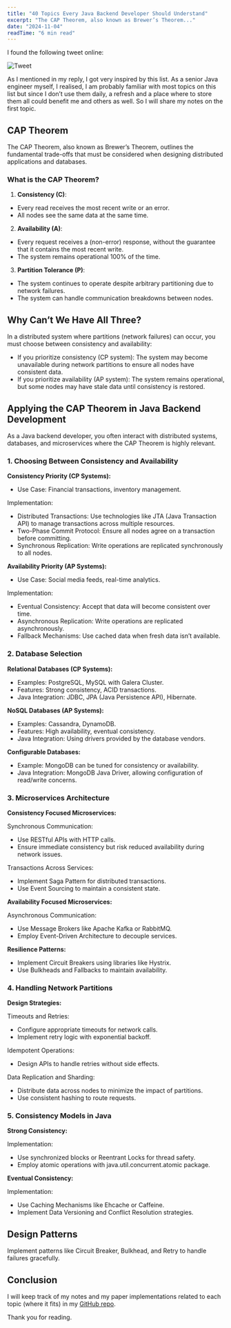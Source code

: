 ```yaml
---
title: "40 Topics Every Java Backend Developer Should Understand"
excerpt: "The CAP Theorem, also known as Brewer’s Theorem..."
date: "2024-11-04"
readTime: "6 min read"
---
```


I found the following tweet online:

<img src="/images/x_post_java_40.jpeg" alt="Tweet" />

As I mentioned in my reply, I got very inspired by this list. As a senior Java engineer myself, I realised, I am probably familiar with most topics on this list but since I don’t use them daily, a refresh and a place where to store them all could benefit me and others as well. So I will share my notes on the first topic.

## CAP Theorem

The CAP Theorem, also known as Brewer’s Theorem, outlines the fundamental trade-offs that must be considered when designing distributed applications and databases.

### What is the CAP Theorem?

1. **Consistency (C)**:

- Every read receives the most recent write or an error.
- All nodes see the same data at the same time.

2. **Availability (A)**:

- Every request receives a (non-error) response, without the guarantee that it contains the most recent write.
- The system remains operational 100% of the time.

3. **Partition Tolerance (P)**:

- The system continues to operate despite arbitrary partitioning due to network failures.
- The system can handle communication breakdowns between nodes.

## Why Can’t We Have All Three?

In a distributed system where partitions (network failures) can occur, you must choose between consistency and availability:

- If you prioritize consistency (CP system): The system may become unavailable during network partitions to ensure all nodes have consistent data.
- If you prioritize availability (AP system): The system remains operational, but some nodes may have stale data until consistency is restored.

## Applying the CAP Theorem in Java Backend Development

As a Java backend developer, you often interact with distributed systems, databases, and microservices where the CAP Theorem is highly relevant.

### 1. Choosing Between Consistency and Availability

**Consistency Priority (CP Systems):**

- Use Case: Financial transactions, inventory management.

Implementation:

- Distributed Transactions: Use technologies like JTA (Java Transaction API) to manage transactions across multiple resources.
- Two-Phase Commit Protocol: Ensure all nodes agree on a transaction before committing.
- Synchronous Replication: Write operations are replicated synchronously to all nodes.

**Availability Priority (AP Systems):**

- Use Case: Social media feeds, real-time analytics.

Implementation:

- Eventual Consistency: Accept that data will become consistent over time.
- Asynchronous Replication: Write operations are replicated asynchronously.
- Fallback Mechanisms: Use cached data when fresh data isn’t available.

### 2. Database Selection

**Relational Databases (CP Systems):**

- Examples: PostgreSQL, MySQL with Galera Cluster.
- Features: Strong consistency, ACID transactions.
- Java Integration: JDBC, JPA (Java Persistence API), Hibernate.

**NoSQL Databases (AP Systems):**

- Examples: Cassandra, DynamoDB.
- Features: High availability, eventual consistency.
- Java Integration: Using drivers provided by the database vendors.

**Configurable Databases:**

- Example: MongoDB can be tuned for consistency or availability.
- Java Integration: MongoDB Java Driver, allowing configuration of read/write concerns.

### 3. Microservices Architecture

**Consistency Focused Microservices:**

Synchronous Communication:

- Use RESTful APIs with HTTP calls.
- Ensure immediate consistency but risk reduced availability during network issues.

Transactions Across Services:

  - Implement Saga Pattern for distributed transactions.
  - Use Event Sourcing to maintain a consistent state.

**Availability Focused Microservices:**

Asynchronous Communication:

- Use Message Brokers like Apache Kafka or RabbitMQ.
- Employ Event-Driven Architecture to decouple services.

**Resilience Patterns:**

- Implement Circuit Breakers using libraries like Hystrix.
- Use Bulkheads and Fallbacks to maintain availability.

### 4. Handling Network Partitions

**Design Strategies:**

Timeouts and Retries:

- Configure appropriate timeouts for network calls.
- Implement retry logic with exponential backoff.

Idempotent Operations:

- Design APIs to handle retries without side effects.

Data Replication and Sharding:

- Distribute data across nodes to minimize the impact of partitions.
- Use consistent hashing to route requests.

### 5. Consistency Models in Java

**Strong Consistency:**

Implementation:

- Use synchronized blocks or Reentrant Locks for thread safety.
- Employ atomic operations with java.util.concurrent.atomic package.

**Eventual Consistency:**

Implementation:

- Use Caching Mechanisms like Ehcache or Caffeine.
- Implement Data Versioning and Conflict Resolution strategies.

## Design Patterns

Implement patterns like Circuit Breaker, Bulkhead, and Retry to handle failures gracefully.

## Conclusion

I will keep track of my notes and my paper implementations related to each topic (where it fits) in my [GitHub repo](https://github.com/andreivisan/arc2cracked/tree/main/3.Java/java40).

Thank you for reading.